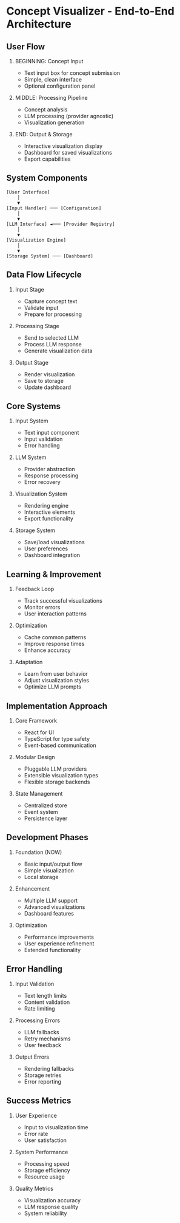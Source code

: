 # Concept Visualizer - End-to-End Architecture

## User Flow

1. BEGINNING: Concept Input
   - Text input box for concept submission
   - Simple, clean interface
   - Optional configuration panel

2. MIDDLE: Processing Pipeline
   - Concept analysis
   - LLM processing (provider agnostic)
   - Visualization generation

3. END: Output & Storage
   - Interactive visualization display
   - Dashboard for saved visualizations
   - Export capabilities

## System Components

```
[User Interface]
    │
    ▼
[Input Handler] ─── [Configuration]
    │
    ▼
[LLM Interface] ◄─── [Provider Registry]
    │
    ▼
[Visualization Engine]
    │
    ▼
[Storage System] ─── [Dashboard]
```

## Data Flow Lifecycle

1. Input Stage
   - Capture concept text
   - Validate input
   - Prepare for processing

2. Processing Stage
   - Send to selected LLM
   - Process LLM response
   - Generate visualization data

3. Output Stage
   - Render visualization
   - Save to storage
   - Update dashboard

## Core Systems

1. Input System
   - Text input component
   - Input validation
   - Error handling

2. LLM System
   - Provider abstraction
   - Response processing
   - Error recovery

3. Visualization System
   - Rendering engine
   - Interactive elements
   - Export functionality

4. Storage System
   - Save/load visualizations
   - User preferences
   - Dashboard integration

## Learning & Improvement

1. Feedback Loop
   - Track successful visualizations
   - Monitor errors
   - User interaction patterns

2. Optimization
   - Cache common patterns
   - Improve response times
   - Enhance accuracy

3. Adaptation
   - Learn from user behavior
   - Adjust visualization styles
   - Optimize LLM prompts

## Implementation Approach

1. Core Framework
   - React for UI
   - TypeScript for type safety
   - Event-based communication

2. Modular Design
   - Pluggable LLM providers
   - Extensible visualization types
   - Flexible storage backends

3. State Management
   - Centralized store
   - Event system
   - Persistence layer

## Development Phases

1. Foundation (NOW)
   - Basic input/output flow
   - Simple visualization
   - Local storage

2. Enhancement
   - Multiple LLM support
   - Advanced visualizations
   - Dashboard features

3. Optimization
   - Performance improvements
   - User experience refinement
   - Extended functionality

## Error Handling

1. Input Validation
   - Text length limits
   - Content validation
   - Rate limiting

2. Processing Errors
   - LLM fallbacks
   - Retry mechanisms
   - User feedback

3. Output Errors
   - Rendering fallbacks
   - Storage retries
   - Error reporting

## Success Metrics

1. User Experience
   - Input to visualization time
   - Error rate
   - User satisfaction

2. System Performance
   - Processing speed
   - Storage efficiency
   - Resource usage

3. Quality Metrics
   - Visualization accuracy
   - LLM response quality
   - System reliability

